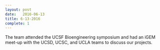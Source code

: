 ```yaml
---
layout: post
date:   2016-06-13
title: 6-13-2016
complete: 1
---
```


The team attended the UCSF Bioengineering symposium and had an iGEM meet-up with the UCSD, UCSC, and UCLA teams to discuss our projects. 